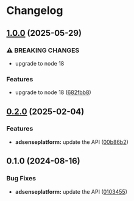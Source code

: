 # Changelog

## [1.0.0](https://github.com/googleapis/google-api-nodejs-client/compare/adsenseplatform-v0.2.0...adsenseplatform-v1.0.0) (2025-05-29)


### ⚠ BREAKING CHANGES

* upgrade to node 18

### Features

* upgrade to node 18 ([682fbb8](https://github.com/googleapis/google-api-nodejs-client/commit/682fbb869189ae92b3e9a194d37d0548af0c1f92))

## [0.2.0](https://github.com/googleapis/google-api-nodejs-client/compare/adsenseplatform-v0.1.0...adsenseplatform-v0.2.0) (2025-02-04)


### Features

* **adsenseplatform:** update the API ([00b86b2](https://github.com/googleapis/google-api-nodejs-client/commit/00b86b22657842653c3d267d8f7e4e3091763a2c))

## 0.1.0 (2024-08-16)


### Bug Fixes

* **adsenseplatform:** update the API ([0103455](https://github.com/googleapis/google-api-nodejs-client/commit/0103455efb270897085211cdac1bcb4d46f10445))
